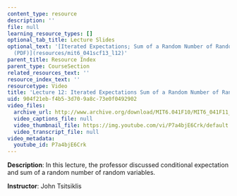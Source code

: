 ```yaml
---
content_type: resource
description: ''
file: null
learning_resource_types: []
optional_tab_title: Lecture Slides
optional_text: '[Iterated Expectations; Sum of a Random Number of Random variables
  (PDF)](resources/mit6_041scf13_l12)'
parent_title: Resource Index
parent_type: CourseSection
related_resources_text: ''
resource_index_text: ''
resourcetype: Video
title: 'Lecture 12: Iterated Expectations Sum of a Random Number of Random variables'
uid: 904f21eb-f4b5-3d70-9a8c-73e0f0492902
video_files:
  archive_url: http://www.archive.org/download/MIT6.041F10/MIT6_041F11_lec12_300k.mp4
  video_captions_file: null
  video_thumbnail_file: https://img.youtube.com/vi/P7a4bjE6Crk/default.jpg
  video_transcript_file: null
video_metadata:
  youtube_id: P7a4bjE6Crk
---
```


**Description**: In this lecture, the professor discussed conditional expectation and sum of a random number of random variables.

**Instructor**: John Tsitsiklis